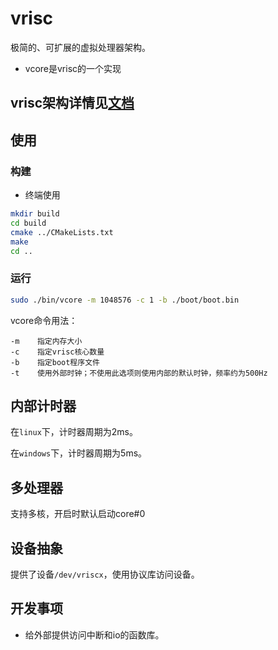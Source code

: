 # vrisc

极简的、可扩展的虚拟处理器架构。

* vcore是vrisc的一个实现

## vrisc架构详情见[文档](docs/index.md)

## 使用

### 构建

* 终端使用

```bash
mkdir build
cd build
cmake ../CMakeLists.txt
make
cd ..
```

### 运行

```bash
sudo ./bin/vcore -m 1048576 -c 1 -b ./boot/boot.bin
```

vcore命令用法：

```raw
-m    指定内存大小
-c    指定vrisc核心数量
-b    指定boot程序文件
-t    使用外部时钟；不使用此选项则使用内部的默认时钟，频率约为500Hz
```

## 内部计时器

在`linux`下，计时器周期为2ms。

在`windows`下，计时器周期为5ms。

## 多处理器

支持多核，开启时默认启动core#0

## 设备抽象

提供了设备`/dev/vriscx`，使用协议库访问设备。

## 开发事项

* 给外部提供访问中断和io的函数库。
